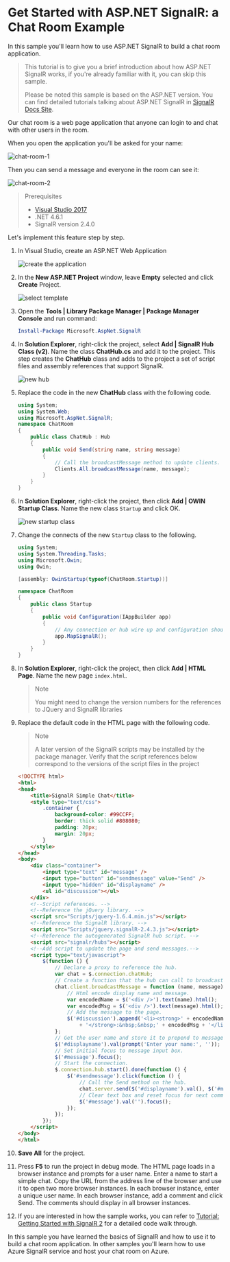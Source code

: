 # Get Started with ASP.NET SignalR: a Chat Room Example

In this sample you'll learn how to use ASP.NET SignalR to build a chat room application.

> This tutorial is to give you a brief introduction about how ASP.NET SignalR works, if you're already familiar with it, you can skip this sample.
>
> Please be noted this sample is based on the ASP.NET version. You can find detailed tutorials talking about ASP.NET SignalR in [SignalR Docs Site](https://docs.microsoft.com/en-us/aspnet/signalr/).

Our chat room is a web page application that anyone can login to and chat with other users in the room.

When you open the application you'll be asked for your name:

![chat-room-1](../images/1.chat-room-1.png)

Then you can send a message and everyone in the room can see it:

![chat-room-2](../images/1.chat-room-2.png)

> Prerequisites
> * [Visual Studio 2017](https://visualstudio.microsoft.com/downloads/)
> * .NET 4.6.1
> * SignalR version 2.4.0

Let's implement this feature step by step.

1. In Visual Studio, create an ASP.NET Web Application

    ![create the application](../images/1-1.create.png)

2. In the **New ASP.NET Project** window, leave **Empty** selected and click **Create** Project.

    ![select template](../images/1-2.select.template.png)
 
3. Open the **Tools | Library Package Manager | Package Manager Console** and run command:

    ```powershell
    Install-Package Microsoft.AspNet.SignalR
    ```

4. In **Solution Explorer**, right-click the project, select **Add | SignalR Hub Class (v2)**. Name the class **ChatHub.cs** and add it to the project. This step creates the **ChatHub** class and adds to the project a set of script files and assembly references that support SignalR.

    ![new hub](../images/1-4.new.hub.png)

5. Replace the code in the new **ChatHub** class with the following code.

    ```csharp
    using System;
    using System.Web;
    using Microsoft.AspNet.SignalR;
    namespace ChatRoom
    {
        public class ChatHub : Hub
        {
            public void Send(string name, string message)
            {
                // Call the broadcastMessage method to update clients.
                Clients.All.broadcastMessage(name, message);
            }
        }
    }
    ```

6. In **Solution Explorer**, right-click the project, then click **Add | OWIN Startup Class**. Name the new class `Startup` and click OK.

    ![new startup class](../images/1-6.new.startup.png)

7. Change the connects of the new `Startup` class to the following.

    ```csharp
    using System;
    using System.Threading.Tasks;
    using Microsoft.Owin;
    using Owin;

    [assembly: OwinStartup(typeof(ChatRoom.Startup))]

    namespace ChatRoom
    {
        public class Startup
        {
            public void Configuration(IAppBuilder app)
            {
                // Any connection or hub wire up and configuration should go here
                app.MapSignalR();
            }
        }
    }
    ```

8. In **Solution Explorer**, right-click the project, then click **Add | HTML Page**. Name the new page `index.html`.

    > Note
    >
    > You might need to change the version numbers for the references to JQuery and SignalR libraries

9. Replace the default code in the HTML page with the following code.

    > Note
    >
    > A later version of the SignalR scripts may be installed by the package manager. Verify that the script references below correspond to the versions of the script files in the project

    ```html
    <!DOCTYPE html>
    <html>
    <head>
        <title>SignalR Simple Chat</title>
        <style type="text/css">
            .container {
                background-color: #99CCFF;
                border: thick solid #808080;
                padding: 20px;
                margin: 20px;
            }
        </style>
    </head>
    <body>
        <div class="container">
            <input type="text" id="message" />
            <input type="button" id="sendmessage" value="Send" />
            <input type="hidden" id="displayname" />
            <ul id="discussion"></ul>
        </div>
        <!--Script references. -->
        <!--Reference the jQuery library. -->
        <script src="Scripts/jquery-1.6.4.min.js"></script>
        <!--Reference the SignalR library. -->
        <script src="Scripts/jquery.signalR-2.4.3.js"></script>
        <!--Reference the autogenerated SignalR hub script. -->
        <script src="signalr/hubs"></script>
        <!--Add script to update the page and send messages.-->
        <script type="text/javascript">
            $(function () {
                // Declare a proxy to reference the hub.
                var chat = $.connection.chatHub;
                // Create a function that the hub can call to broadcast messages.
                chat.client.broadcastMessage = function (name, message) {
                    // Html encode display name and message.
                    var encodedName = $('<div />').text(name).html();
                    var encodedMsg = $('<div />').text(message).html();
                    // Add the message to the page.
                    $('#discussion').append('<li><strong>' + encodedName
                        + '</strong>:&nbsp;&nbsp;' + encodedMsg + '</li>');
                };
                // Get the user name and store it to prepend to messages.
                $('#displayname').val(prompt('Enter your name:', ''));
                // Set initial focus to message input box.
                $('#message').focus();
                // Start the connection.
                $.connection.hub.start().done(function () {
                    $('#sendmessage').click(function () {
                        // Call the Send method on the hub.
                        chat.server.send($('#displayname').val(), $('#message').val());
                        // Clear text box and reset focus for next comment.
                        $('#message').val('').focus();
                    });
                });
            });
        </script>
    </body>
    </html>
    ```

10. **Save All** for the project.

11. Press **F5** to run the project in debug mode. The HTML page loads in a browser instance and prompts for a user name. Enter a name to start a simple chat. Copy the URL from the address line of the browser and use it to open two more browser instances. In each browser instance, enter a unique user name. In each browser instance, add a comment and click Send. The comments should display in all browser instances.

12. If you are interested in how the sample works, you can refer to [Tutorial: Getting Started with SignalR 2](https://docs.microsoft.com/en-us/aspnet/signalr/overview/getting-started/tutorial-getting-started-with-signalr#examine-the-code) for a detailed code walk through.

In this sample you have learned the basics of SignalR and how to use it to build a chat room application.
In other samples you'll learn how to use Azure SignalR service and host your chat room on Azure.
